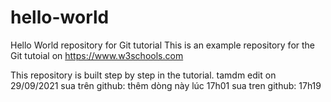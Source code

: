 # hello-world
Hello World repository for Git tutorial
This is an example repository for the Git tutoial on https://www.w3schools.com

This repository is built step by step in the tutorial.
tamdm edit on 29/09/2021
sua trên github: thêm dòng này lúc 17h01
sua tren github: 17h19
